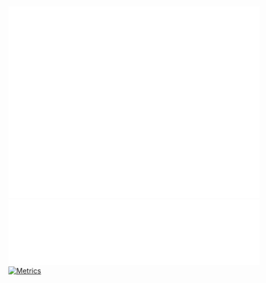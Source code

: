 ![Metrics](/github-metrics.svg)
![Languages](/metrics.plugin.languages.details.svg)
[![Metrics](https://github.com/hhakala/hhakala/actions/workflows/blank.yml/badge.svg)](https://github.com/hhakala/hhakala/actions/workflows/blank.yml)
